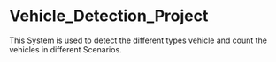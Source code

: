 # Vehicle_Detection_Project
This System is used to detect the different types vehicle and count the vehicles in different Scenarios.
